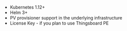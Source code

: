 - Kubernetes 1.12+
- Helm 3+
- PV provisioner support in the underlying infrastructure
- License Key - if you plan to use Thingsboard PE

